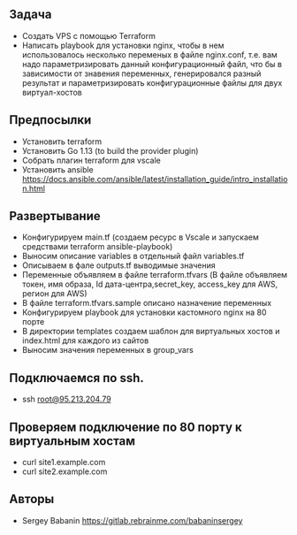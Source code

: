 ## Задача

* Создать VPS с помощью Terraform
* Написать playbook для установки nginx, чтобы в нем использовалось несколько переменых в файле nginx.conf, т.е. вам надо параметризировать данный конфигурационный файл, что бы в зависимости от знавения переменных, генерировался разный результат и параметризировать конфигурационные файлы для двух виртуал-хостов

## Предпосылки

* Установить terraform
* Установить Go 1.13 (to build the provider plugin)
* Собрать плагин terraform для vscale
* Установить ansible https://docs.ansible.com/ansible/latest/installation_guide/intro_installation.html

## Развертывание

* Конфигурируем main.tf (создаем ресурс в Vscale и запускаем средствами terraform  ansible-playbook)
* Выносим описание variables  в отдельный файл variables.tf
* Описываем в фале outputs.tf выводимые значения
* Переменные объявляем в файле terraform.tfvars (В файле объявляем токен, имя образа, Id дата-центра,secret_key, access_key для AWS, регион для AWS)
* В файле terraform.tfvars.sample описано назначение переменных
* Конфигурируем playbook для  установки кастомного  nginx на 80 порте
* В директории templates создаем шаблон для виртуальных хостов и index.html для каждого из сайтов
* Выносим значения переменных в group_vars

## Подключаемся по ssh.

* ssh root@95.213.204.79

## Проверяем подключение по 80 порту к виртуальным хостам 

*  curl site1.example.com
*  curl site2.example.com


## Авторы

  - Sergey Babanin https://gitlab.rebrainme.com/babaninsergey

